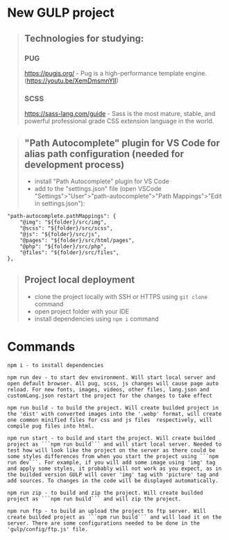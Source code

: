 # New GULP project

> ## Technologies for studying:
>
> ### PUG
>
> https://pugjs.org/ - Pug is a high-performance template engine. (https://youtu.be/XemDmsmnYII)
>
> ### SCSS
>
> https://sass-lang.com/guide - Sass is the most mature, stable, and powerful professional grade CSS extension language in the world.

> ## "Path Autocomplete" plugin for VS Code for alias path configuration (needed for development process)
>
> - install "Path Autocomplete" plugin for VS Code
> - add to the "settings.json" file (open VSCode "Settings">"User">"path-autocomplete">"Path Mappings">"Edit in settings.json"):

```
"path-autocomplete.pathMappings": {
    "@img": "${folder}/src/img",
    "@scss": "${folder}/src/scss",
    "@js": "${folder}/src/js",
    "@pages": "${folder}/src/html/pages",
    "@php": "${folder}/src/php",
    "@files": "${folder}/src/files",
},
```

> ## Project local deployment
>
> - clone the project locally with SSH or HTTPS using `git clone` command
> - open project folder with your IDE
> - install dependencies using `npm i` command

# Commands

```
npm i - to install dependencies
```

```
npm run dev - to start dev environment. Will start local server and open default browser. All pug, scss, js changes will cause page auto reload. For new fonts, images, videos, other files, lang.json and customLang.json restart the project for the changes to take effect
```

```
npm run build - to build the project. Will create builded project in the 'dist' with converted images into the '.webp' format, will create one common minified files for css and js files  respectively, will compile pug files into html.
```

````
npm run start - to build and start the project. Will create builded project as ```npm run build``` and will start local server. Needed to test how will look like the project on the server as there could be some styles differences from when you start the project using ```npm run dev```. For example, if you will add some image using 'img' tag and apply some styles, it probably will not work as you expect, as in the builded version GULP will cover 'img' tag with 'picture' tag and add sources. Тo changes in the code will be displayed automatically.
````

````
npm run zip - to build and zip the project. Will create builded project as ```npm run build``` and will zip the project.
````

````
npm run ftp - to build an upload the project to ftp server. Will create builded project as ```npm run build``` and will load it on the server. There are some configurations needed to be done in the 'gulp/config/ftp.js' file.
````
